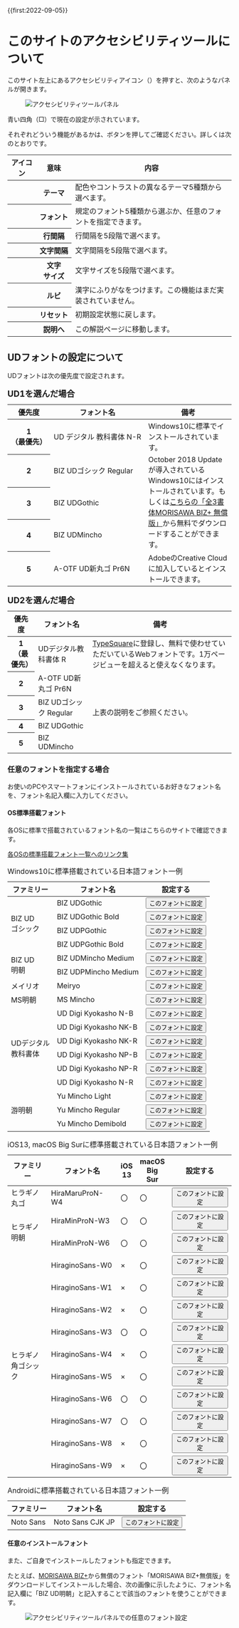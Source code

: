 {{first:2022-09-05}}

# このサイトのアクセシビリティツールについて

このサイト左上にあるアクセシビリティアイコン（<span class="icon-a11y-wrapper"><i class="fa fa-universal-access" aria-hidden="true"></i></span>）を押すと、次のようなパネルが開きます。

<figure>
<img src="./images/a11y-panel.png" alt="アクセシビリティツールパネル" data-zoomable="" style="z-index:999;border:1px solid var(--fg);">
</figure>

青い四角（<span style="color:var(--links)">□</span>）で現在の設定が示されています。

それぞれどういう機能があるかは、ボタンを押してご確認ください。詳しくは次のとおりです。

<table class="bordered slim">
<thead>
  <tr><th>アイコン</th><th>意味</th><th>内容</th></tr>
</thead>
<tbody>
  <tr>
    <th><i class="icon-invert_colors_on label" aria-hidden="true" alt="テーマ"></i></th><th>テーマ</th>
    <td>配色やコントラストの異なるテーマ5種類から選べます。</td>
  </tr>
  <tr>
    <th><i class="icon-font label" aria-hidden="true" alt="フォント"></i></i></th><th style="white-space:nowrap">フォント</th>
    <td>規定のフォント5種類から選ぶか、任意のフォントを指定できます。</td>
  </tr>
  <tr>
    <th><i class="icon-format_line_spacing label" aria-hidden="true" alt="行間隔"></i></th><th>行間隔</th>
    <td>行間隔を5段階で選べます。</td>
  </tr>
  <tr>
    <th><i class="fa fa-arrows-h label" aria-hidden="true" alt="文字間隔"></i></th><th style="white-space:nowrap">文字間隔</th>
    <td>文字間隔を5段階で選べます。</td>
  </tr>
  <tr>
    <th><i class="icon-text_fields label" aria-hidden="true" alt="文字サイズ"></i></th><th>文字<br>サイズ</th>
    <td>文字サイズを5段階で選べます。</td>
  </tr>
  <tr>
    <th><i class="fa fa-cc" aria-hidden="true"></i></th><th>ルビ</th>
    <td>漢字にふりがなをつけます。この機能はまだ実装されていません。</td>
  </tr>
  <tr>
    <th><i class="fa fa-refresh" aria-hidden="true"></i></th><th>リセット</th>
    <td>初期設定状態に戻します。</td>
  </tr>
  <tr>
    <th><i class="fa fa-question-circle" aria-hidden="true"></i></th><th>説明へ</th>
    <td>この解説ページに移動します。</td>
  </tr>
</tbody>
</table>

## UDフォントの設定について

UDフォントは次の優先度で設定されます。

<div class="table-wrapper">
  <table class="bordered slim">
    <caption style="text-align:left"><h3 style="margin:0">UD1を選んだ場合</h3></caption>
    <thead>
      <tr><th>優先度</th><th>フォント名</th><th>備考</th></tr>
    </thead>
    <tbody>
        <tr><th style="white-space:nowrap">1<br>（最優先）</th><td style="white-space:nowrap">UD デジタル 教科書体 N-R</td><td>Windows10に標準でインストールされています。</td></tr>
        <tr><th>2</th><td>BIZ UDゴシック Regular</td><td rowspan="3" style="white-space:initial;">October 2018 Updateが導入されているWindows10にはインストールされています。もしくは<a href="https://www.morisawa.co.jp/products/fonts/bizplus/">こちらの「全3書体MORISAWA BIZ+ 無償版」</a>から無料でダウンロードすることができます。</td></tr>
        <tr><th>3</th><td>BIZ UDGothic</td></tr>
        <tr><th>4</th><td>BIZ UDMincho</td></tr>
        <tr><th>5</th><td>A-OTF UD新丸ゴ Pr6N</td><td style="white-space:initial;">AdobeのCreative Cloudに加入しているとインストールできます。</td></tr>
      </tr>
    </tbody>
  </table>
</div>

<div class="table-wrapper">
  <table class="bordered slim">
    <caption style="text-align:left"><h3 style="margin:0">UD2を選んだ場合</h3></caption>
    <thead>
      <tr><th>優先度</th><th>フォント名</th><th>備考</th></tr>
    </thead>
    <tbody>
        <tr><th>1<br>（最優先）</th><td>UDデジタル教科書体 R</td><td style="white-space:initial;"><a href="https://typesquare.com/ja/">TypeSquare</a>に登録し、無料で使わせていただいているWebフォントです。1万ページビューを超えると使えなくなります。</td></tr>
        <tr><th>2</th><td>A-OTF UD新丸ゴ Pr6N</td><td rowspan="4">上表の説明をご参照ください。</td></tr>
        <tr><th>3</th><td>BIZ UDゴシック Regular</td></tr>
        <tr><th>4</th><td>BIZ UDGothic</td></tr>
        <tr><th>5</th><td>BIZ UDMincho</td></tr>
      </tr>
    </tbody>
  </table>
</div>

### 任意のフォントを指定する場合

お使いのPCやスマートフォンにインストールされているお好きなフォント名を、フォント名記入欄に入力してください。

#### OS標準搭載フォント

各OSに標準で搭載されているフォント名の一覧はこちらのサイトで確認できます。

[各OSの標準搭載フォント一覧へのリンク集](https://parashuto.com/rriver/development/preinstalled-font-list-by-operating-system)

<div class="table-wrapper">
  <table class="bordered slim">
    <caption style="text-align:left">Windows10に標準搭載されている日本語フォント一例</caption>
    <thead>
      <tr><th>ファミリー</th><th>フォント名</th><th>設定する</th></tr>
    </thead>
    <tbody>
      <tr><td rowspan="4">BIZ UD<br>ゴシック</td><td>BIZ UDGothic</td><td><button onclick="a11ySetFontFamily('BIZ UDGothic');">このフォントに設定</button></td></tr>
      <tr><td>BIZ UDGothic Bold</td><td><button onclick="a11ySetFontFamily('BIZ UDGothic Bold');">このフォントに設定</button></td></tr>
      <tr><td>BIZ UDPGothic</td><td><button onclick="a11ySetFontFamily('BIZ UDPGothic');">このフォントに設定</button></td></tr>
      <tr><td>BIZ UDPGothic Bold</td><td><button onclick="a11ySetFontFamily('BIZ UDPGothic Bold');">このフォントに設定</button></td></tr>
      <tr><td rowspan="2">BIZ UD<br>明朝</td><td>BIZ UDMincho Medium</td><td><button onclick="a11ySetFontFamily('BIZ UDMincho Medium');">このフォントに設定</button></td></tr>
      <tr><td>BIZ UDPMincho Medium</td><td><button onclick="a11ySetFontFamily('BIZ UDPMincho Medium');">このフォントに設定</button></td></tr>
      <tr><td>メイリオ</td><td>Meiryo</td><td><button onclick="a11ySetFontFamily('Meiryo');">このフォントに設定</button></td></tr>
      <tr><td>MS明朝</td><td>MS Mincho</td><td><button onclick="a11ySetFontFamily('MS Mincho');">このフォントに設定</button></td></tr>
      <tr><td rowspan="6">UDデジタル<br>教科書体</td><td>UD Digi Kyokasho N-B</td><td><button onclick="a11ySetFontFamily('UD Digi Kyokasho N-B');">このフォントに設定</button></td></tr>
      <tr><td>UD Digi Kyokasho NK-B</td><td><button onclick="a11ySetFontFamily('UD Digi Kyokasho NK-B');">このフォントに設定</button></td></tr>
      <tr><td>UD Digi Kyokasho NK-R</td><td><button onclick="a11ySetFontFamily('UD Digi Kyokasho NK-R');">このフォントに設定</button></td></tr>
      <tr><td>UD Digi Kyokasho NP-B</td><td><button onclick="a11ySetFontFamily('UD Digi Kyokasho NP-B');">このフォントに設定</button></td></tr>
      <tr><td>UD Digi Kyokasho NP-R</td><td><button onclick="a11ySetFontFamily('UD Digi Kyokasho NP-R');">このフォントに設定</button></td></tr>
      <tr><td>UD Digi Kyokasho N-R</td><td><button onclick="a11ySetFontFamily('UD Digi Kyokasho N-R');">このフォントに設定</button></td></tr>
      <tr><td rowspan="3">游明朝</td><td>Yu Mincho Light</td><td><button onclick="a11ySetFontFamily('Yu Mincho Light');">このフォントに設定</button></td></tr>
      <tr><td>Yu Mincho Regular</td><td><button onclick="a11ySetFontFamily('Yu Mincho Regular');">このフォントに設定</button></td></tr>
      <tr><td>Yu Mincho Demibold</td><td><button onclick="a11ySetFontFamily('Yu Mincho Demibold');">このフォントに設定</button></td></tr>
    </tbody>
  </table>
</div>

<div class="table-wrapper">
  <table class="bordered slim">
    <caption style="text-align:left">iOS13, macOS Big Surに標準搭載されている日本語フォント一例</caption>
    <thead>
      <tr><th>ファミリー</th><th>フォント名</th><th>iOS<br>13</th><th>macOS<br>Big Sur</th><th>設定する</th></tr>
    </thead>
    <tbody>
      <tr><td>ヒラギノ<br>丸ゴ</td><td>HiraMaruProN-W4</td><td>〇</td><td>〇</td><td><button onclick="a11ySetFontFamily('HiraMaruProN-W4');">このフォントに設定</button></td></tr>
      <tr><td rowspan="2">ヒラギノ<br>明朝</td><td>HiraMinProN-W3</td><td>〇</td><td>〇</td><td><button onclick="a11ySetFontFamily('HiraMinProN-W3');">このフォントに設定</button></td></tr>
      <tr><td>HiraMinProN-W6</td><td>〇</td><td>〇</td><td><button onclick="a11ySetFontFamily('HiraMinProN-W6');">このフォントに設定</button></td></tr>
      <tr><td rowspan="10">ヒラギノ<br>角ゴシック</td><td>HiraginoSans-W0</td><td>×</td><td>〇</td><td><button onclick="a11ySetFontFamily('HiraginoSans-W0');">このフォントに設定</button></td></tr>
      <tr><td>HiraginoSans-W1</td><td>×</td><td>〇</td><td><button onclick="a11ySetFontFamily('HiraginoSans-W1');">このフォントに設定</button></td></tr>
      <tr><td>HiraginoSans-W2</td><td>×</td><td>〇</td><td><button onclick="a11ySetFontFamily('HiraginoSans-W2');">このフォントに設定</button></td></tr>
      <tr><td>HiraginoSans-W3</td><td>〇</td><td>〇</td><td><button onclick="a11ySetFontFamily('HiraginoSans-W3');">このフォントに設定</button></td></tr>
      <tr><td>HiraginoSans-W4</td><td>×</td><td>〇</td><td><button onclick="a11ySetFontFamily('HiraginoSans-W4');">このフォントに設定</button></td></tr>
      <tr><td>HiraginoSans-W5</td><td>×</td><td>〇</td><td><button onclick="a11ySetFontFamily('HiraginoSans-W5');">このフォントに設定</button></td></tr>
      <tr><td>HiraginoSans-W6</td><td>〇</td><td>〇</td><td><button onclick="a11ySetFontFamily('HiraginoSans-W6');">このフォントに設定</button></td></tr>
      <tr><td>HiraginoSans-W7</td><td>〇</td><td>〇</td><td><button onclick="a11ySetFontFamily('HiraginoSans-W7');">このフォントに設定</button></td></tr>
      <tr><td>HiraginoSans-W8</td><td>×</td><td>〇</td><td><button onclick="a11ySetFontFamily('HiraginoSans-W8');">このフォントに設定</button></td></tr>
      <tr><td>HiraginoSans-W9</td><td>×</td><td>〇</td><td><button onclick="a11ySetFontFamily('HiraginoSans-W9');">このフォントに設定</button></td></tr>
    </tbody>
  </table>
</div>

<div class="table-wrapper">
  <table class="bordered slim">
    <caption style="text-align:left">Androidに標準搭載されている日本語フォント一例</caption>
    <thead>
      <tr><th>ファミリー</th><th>フォント名</th><th>設定する</th></tr>
    </thead>
    <tbody>
      <tr><td>Noto Sans</td><td>Noto Sans CJK JP</td><td><button onclick="a11ySetFontFamily('Noto Sans CJK JP');">このフォントに設定</button></td></tr>
    </tbody>
  </table>
</div>

#### 任意のインストールフォント

また、ご自身でインストールしたフォントも指定できます。

たとえば、[MORISAWA BIZ+](https://www.morisawa.co.jp/products/fonts/bizplus/)から無償のフォント「MORISAWA BIZ+無償版」をダウンロードしてインストールした場合、次の画像に示したように、フォント名記入欄に「BIZ UD明朝」と記入することで該当のフォントを使うことができます。

<figure>
<img src="./images/a11y-panel-font-family.png" alt="アクセシビリティツールパネルでの任意のフォント設定" data-zoomable="" style="z-index:999;border:1px solid var(--fg);">
</figure>
